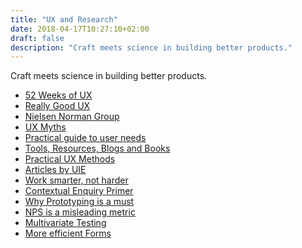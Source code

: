 ```yaml
---
title: "UX and Research"
date: 2018-04-17T10:27:10+02:00
draft: false
description: "Craft meets science in building better products."
---
```

Craft meets science in building better products.
<!--more-->

- [52 Weeks of UX](http://52weeksofux.com/)
- [Really Good UX](https://www.reallygoodux.io/)
- [Nielsen Norman Group](https://www.nngroup.com/)
- [UX Myths](http://uxmyths.com/)
- [Practical guide to user needs](https://medium.com/on-products/a-practical-guide-to-user-needs-89a1e0c03f95)
- [Tools, Resources, Blogs and Books](http://www.mockplus.com/blog/post/the-best-uxui-designer-tools-resources-blogs-books-collection/)
- [Practical UX Methods](http://practicaluxmethods.com/)
- [Articles by UIE](https://articles.uie.com/)
- [Work smarter, not harder](https://blog.bufferapp.com/5-ways-to-get-more-done-by-working-smarter-not-harder)
- [Contextual Enquiry Primer](https://www.sitepoint.com/contextual-enquiry-primer/)
- [Why Prototyping is a must](https://medium.com/designing-atlassian/why-prototyping-is-a-must-for-designers-5ef98dfb3bdc)
- [NPS is a misleading metric](https://blog.usejournal.com/net-promoter-score-considered-harmful-and-what-ux-professionals-can-do-about-it-fe7a132f4430)
- [Multivariate Testing](https://www.nngroup.com/articles/multivariate-testing/)
- [More efficient Forms](https://uxplanet.org/designing-more-efficient-forms-structure-inputs-labels-and-actions-e3a47007114f)
